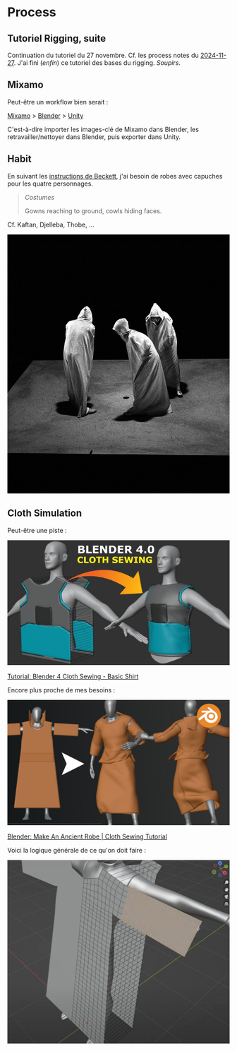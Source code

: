 # Process

## Tutoriel Rigging, suite
Continuation du tutoriel du 27 novembre. Cf. les process notes du [2024-11-27](2024-11-27.md). J'ai fini (*enfin*) ce tutoriel des bases du rigging. *Soupirs*.

## Mixamo
Peut-être un workflow bien serait :

[Mixamo](https://www.mixamo.com/) > [Blender](#) > [Unity](#)

C'est-à-dire importer les images-clé de Mixamo dans Blender, les retravailler/nettoyer dans Blender, puis exporter dans Unity.

## Habit
En suivant les [instructions de Beckett](https://rohandrape.net/ut/rttcc-text/Beckett1984d.pdf), j'ai besoin de robes avec capuches pour les quatre personnages.

> *Costumes*
>
> Gowns reaching to ground, cowls hiding faces.

Cf. Kaftan, Djelleba, Thobe, …

![](images/beckett-robes-with-scowls.jpg)

## Cloth Simulation
Peut-être une piste :

[![](images/youtube-cloth-sewing.jpg)](https://www.youtube.com/watch?v=28tYKUH66KA)

[Tutorial: Blender 4 Cloth Sewing - Basic Shirt](https://www.youtube.com/watch?v=28tYKUH66KA)

Encore plus proche de mes besoins :

[![](images/youtube-making-ancient-robe.jpg)](https://www.youtube.com/watch?v=cVlad6dvynU)

[Blender: Make An Ancient Robe | Cloth Sewing Tutorial](https://www.youtube.com/watch?v=cVlad6dvynU)

Voici la logique générale de ce qu'on doit faire :

![](images/youtube-full-dress.png)